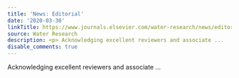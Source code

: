 ```yaml
---
title: 'News: Editorial'
date: '2020-03-30'
linkTitle: https://www.journals.elsevier.com/water-research/news/editorial-water-research
source: Water Research
description: <p> Acknowledging excellent reviewers and associate ...
disable_comments: true
---
```

<p> Acknowledging excellent reviewers and associate ...